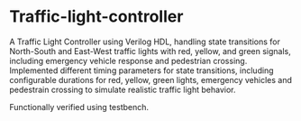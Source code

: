 # Traffic-light-controller

A Traffic Light Controller using Verilog HDL, handling state transitions for North-South and
East-West traffic lights with red, yellow, and green signals, including emergency vehicle response and pedestrian crossing.
Implemented different timing parameters for state transitions, including configurable durations for red, yellow, green lights, 
emergency vehicles and pedestrain crossing to simulate realistic traffic light behavior. 

Functionally verified using testbench.

